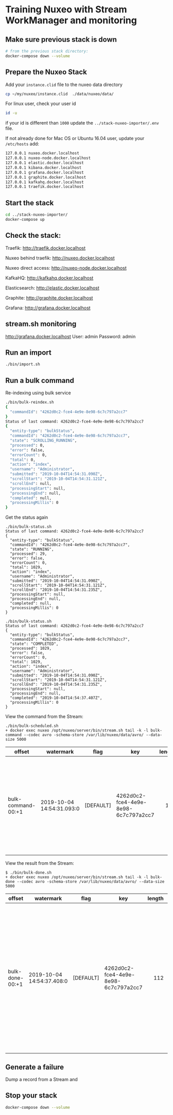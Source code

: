 # Training Nuxeo with Stream WorkManager and monitoring
## Make sure previous stack is down
```bash
# from the previous stack directory:
docker-compose down --volume
```

## Prepare the Nuxeo Stack

Add your `instance.clid` file to the nuxeo data directory
```bash
cp ~/my/nuxeo/instance.clid  ./data/nuxeo/data/
``` 

For linux user, check your user id
```bash
id -u
``` 
if your id is different than `1000` update the `../stack-nuxeo-importer/.env` file.

If not already done for Mac OS or Ubuntu 16.04 user, update your `/etc/hosts` add:
```bash
127.0.0.1 nuxeo.docker.localhost
127.0.0.1 nuxeo-node.docker.localhost
127.0.0.1 elastic.docker.localhost
127.0.0.1 kibana.docker.localhost
127.0.0.1 grafana.docker.localhost
127.0.0.1 graphite.docker.localhost
127.0.0.1 kafkahq.docker.localhost
127.0.0.1 traefik.docker.localhost
```

## Start the stack

```bash
cd ../stack-nuxeo-importer/
docker-compose up
```

## Check the stack:

Traefik: http://traefik.docker.localhost

Nuxeo behind traefik: http://nuxeo.docker.localhost

Nuxeo direct access: http://nuxeo-node.docker.localhost

KafkaHQ: http://kafkahq.docker.localhost

Elasticsearch: http://elastic.docker.localhost

Graphite: http://graphite.docker.localhost

Grafana: http://grafana.docker.localhost

## stream.sh monitoring

http://grafana.docker.localhost
User: admin
Password: admin

## Run an import

```bash
./bin/import.sh
```

## Run a bulk command

Re-indexing using bulk service

```bash
./bin/bulk-reindex.sh 
{
  "commandId": "4262d0c2-fce4-4e9e-8e98-6c7c797a2cc7"
}
Status of last command: 4262d0c2-fce4-4e9e-8e98-6c7c797a2cc7
{
  "entity-type": "bulkStatus",
  "commandId": "4262d0c2-fce4-4e9e-8e98-6c7c797a2cc7",
  "state": "SCROLLING_RUNNING",
  "processed": 0,
  "error": false,
  "errorCount": 0,
  "total": 0,
  "action": "index",
  "username": "Administrator",
  "submitted": "2019-10-04T14:54:31.090Z",
  "scrollStart": "2019-10-04T14:54:31.121Z",
  "scrollEnd": null,
  "processingStart": null,
  "processingEnd": null,
  "completed": null,
  "processingMillis": 0
}
```

Get the status again

```
./bin/bulk-status.sh 
Status of last command: 4262d0c2-fce4-4e9e-8e98-6c7c797a2cc7
{
  "entity-type": "bulkStatus",
  "commandId": "4262d0c2-fce4-4e9e-8e98-6c7c797a2cc7",
  "state": "RUNNING",
  "processed": 29,
  "error": false,
  "errorCount": 0,
  "total": 1029,
  "action": "index",
  "username": "Administrator",
  "submitted": "2019-10-04T14:54:31.090Z",
  "scrollStart": "2019-10-04T14:54:31.121Z",
  "scrollEnd": "2019-10-04T14:54:31.235Z",
  "processingStart": null,
  "processingEnd": null,
  "completed": null,
  "processingMillis": 0
}

./bin/bulk-status.sh 
Status of last command: 4262d0c2-fce4-4e9e-8e98-6c7c797a2cc7
{
  "entity-type": "bulkStatus",
  "commandId": "4262d0c2-fce4-4e9e-8e98-6c7c797a2cc7",
  "state": "COMPLETED",
  "processed": 1029,
  "error": false,
  "errorCount": 0,
  "total": 1029,
  "action": "index",
  "username": "Administrator",
  "submitted": "2019-10-04T14:54:31.090Z",
  "scrollStart": "2019-10-04T14:54:31.121Z",
  "scrollEnd": "2019-10-04T14:54:31.235Z",
  "processingStart": null,
  "processingEnd": null,
  "completed": "2019-10-04T14:54:37.407Z",
  "processingMillis": 0
}

```

View the command from the Stream:
```
./bin/bulk-scheduled.sh 
+ docker exec nuxeo /opt/nuxeo/server/bin/stream.sh tail -k -l bulk-command --codec avro -schema-store /var/lib/nuxeo/data/avro/ --data-size 5000
```
| offset | watermark | flag | key | length | data |
| --- | --- | --- | --- | ---: | --- |
|bulk-command-00:+1|2019-10-04 14:54:31.093:0|[DEFAULT]|4262d0c2-fce4-4e9e-8e98-6c7c797a2cc7|131|{"id": "4262d0c2-fce4-4e9e-8e98-6c7c797a2cc7", "action": "index", "query": "SELECT ecm:uuid FROM Document", "username": "Administrator", "repository": "default", "bucketSize": 1000, "batchSize": 25, "params": "{\"updateAlias\":true}"}|


View the result from the Stream:
```
$ ./bin/bulk-done.sh 
+ docker exec nuxeo /opt/nuxeo/server/bin/stream.sh tail -k -l bulk-done --codec avro -schema-store /var/lib/nuxeo/data/avro/ --data-size 5000
```
| offset | watermark | flag | key | length | data |
| --- | --- | --- | --- | ---: | --- |
|bulk-done-00:+1|2019-10-04 14:54:37.408:0|[DEFAULT]|4262d0c2-fce4-4e9e-8e98-6c7c797a2cc7|112|{"commandId": "4262d0c2-fce4-4e9e-8e98-6c7c797a2cc7", "action": "index", "username": "Administrator", "delta": false, "errorCount": 0, "errorMessage": null, "processed": 1029, "state": "COMPLETED", "submitTime": 1570200871090, "scrollStartTime": 1570200871121, "scrollEndTime": 1570200871235, "processingStartTime": null, "processingEndTime": null, "completedTime": 1570200877407, "total": 1029, "processingDurationMillis": null, "result": null}|

## Generate a failure

Dump a record from a Stream and 

## Stop your stack

```bash
docker-compose down --volume
```
